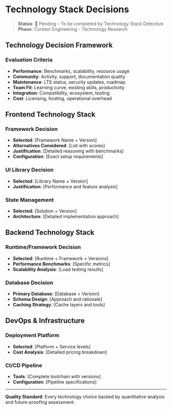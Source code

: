 # Technology Stack Decisions

> **Status**: 🔄 Pending - To be completed by Technology Stack Detective
> **Phase**: Context Engineering - Technology Research

## Technology Decision Framework

### Evaluation Criteria
- **Performance**: Benchmarks, scalability, resource usage
- **Community**: Activity, support, documentation quality
- **Maintenance**: LTS status, security updates, roadmap
- **Team Fit**: Learning curve, existing skills, productivity
- **Integration**: Compatibility, ecosystem, tooling
- **Cost**: Licensing, hosting, operational overhead

## Frontend Technology Stack

### Framework Decision
- **Selected**: [Framework Name + Version]
- **Alternatives Considered**: [List with scores]
- **Justification**: [Detailed reasoning with benchmarks]
- **Configuration**: [Exact setup requirements]

### UI Library Decision
- **Selected**: [Library Name + Version]
- **Justification**: [Performance and feature analysis]

### State Management
- **Selected**: [Solution + Version]
- **Architecture**: [Detailed implementation approach]

## Backend Technology Stack

### Runtime/Framework Decision
- **Selected**: [Runtime + Framework + Versions]
- **Performance Benchmarks**: [Specific metrics]
- **Scalability Analysis**: [Load testing results]

### Database Decision
- **Primary Database**: [Database + Version]
- **Schema Design**: [Approach and rationale]
- **Caching Strategy**: [Cache layers and tools]

## DevOps & Infrastructure

### Deployment Platform
- **Selected**: [Platform + Service levels]
- **Cost Analysis**: [Detailed pricing breakdown]

### CI/CD Pipeline
- **Tools**: [Complete toolchain with versions]
- **Configuration**: [Pipeline specifications]

---
**Quality Standard**: Every technology choice backed by quantitative analysis and future-proofing assessment.
